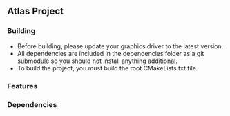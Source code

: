 ## Atlas Project

### Building

- Before building, please update your graphics driver to the latest version.
- All dependencies are included in the dependencies folder as a git submodule so you should not install anything additional.
- To build the project, you must build the root CMakeLists.txt file.

### Features

### Dependencies

